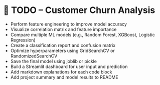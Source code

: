 # 📝 TODO – Customer Churn Analysis

- Perform feature engineering to improve model accuracy
- Visualize correlation matrix and feature importance
- Compare multiple ML models (e.g., Random Forest, XGBoost, Logistic Regression)
- Create a classification report and confusion matrix
- Optimize hyperparameters using GridSearchCV or RandomizedSearchCV
- Save the final model using joblib or pickle
- Build a Streamlit dashboard for user input and prediction
- Add markdown explanations for each code block
- Add project summary and model results to README

